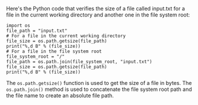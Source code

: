 Here's the Python code that verifies the size of a file called input.txt for a file in the current working directory and another one in the file system root:
```
import os
file_path = "input.txt"
# For a file in the current working directory
file_size = os.path.getsize(file_path)
print("%,d B" % (file_size))
# For a file in the file system root
file_system_root = "/"
file_path = os.path.join(file_system_root, "input.txt")
file_size = os.path.getsize(file_path)
print("%,d B" % (file_size))
``` 
The `os.path.getsize()` function is used to get the size of a file in bytes. The `os.path.join()` method is used to concatenate the file system root path and the file name to create an absolute file path.

